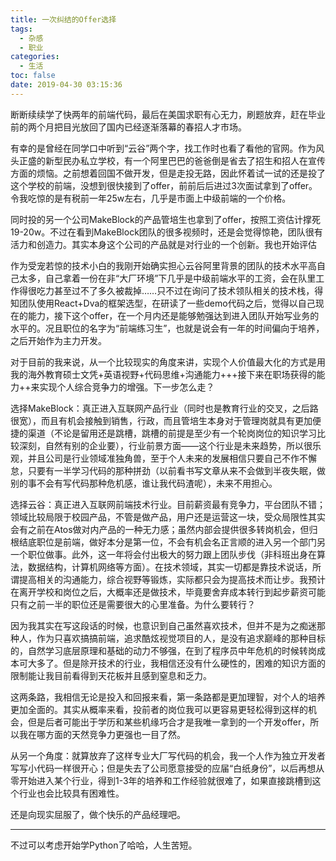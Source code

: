 ```yaml
---
title: 一次纠结的Offer选择
tags:
  - 杂感
  - 职业
categories:
  - 生活
toc: false
date: 2019-04-30 03:15:36
---
```


断断续续学了快两年的前端代码，最后在美国求职有心无力，刷题放弃，赶在毕业前的两个月把目光放回了国内已经逐渐落幕的春招人才市场。

有幸的是曾经在同学口中听到“云谷”两个字，找工作时也看了看他的官网。作为风头正盛的新型民办私立学校，有一个阿里巴巴的爸爸倒是省去了招生和招人在宣传方面的烦恼。之前想着回国不做开发，但是走投无路，因此怀着试一试的还是投了这个学校的前端，没想到很快接到了offer，前前后后进过3次面试拿到了offer。令我吃惊的是有税前一年25w左右，几乎是市面上中级前端的一个价格。

同时投的另一个公司MakeBlock的产品管培生也拿到了offer，按照工资估计撑死19-20w。不过在看到MakeBlock团队的很多视频时，还是会觉得惊艳，团队很有活力和创造力。其实本身这个公司的产品就是对行业的一个创新。我也开始评估

作为受宠若惊的技术小白的我刚开始确实担心云谷阿里背景的团队的技术水平高自己太多，自己拿着一份在非“大厂环境”下几乎是中级前端水平的工资，会在队里工作得很吃力甚至过不了多久被裁掉……只不过在询问了技术领队相关的技术栈，得知团队使用React+Dva的框架选型，在研读了一些demo代码之后，觉得以自己现在的能力，接下这个offer，在一个月内还是能够勉强达到进入团队开始写业务的水平的。况且职位的名字为“前端练习生”，也就是说会有一年的时间偏向于培养，之后开始作为主力开发。

对于目前的我来说，从一个比较现实的角度来讲，实现个人价值最大化的方式是用我的海外教育硕士文凭+英语视野+代码思维+沟通能力+++接下来在职场获得的能力++来实现个人综合竞争力的增强。下一步怎么走？

选择MakeBlock：真正进入互联网产品行业（同时也是教育行业的交叉，之后路很宽），而且有机会接触到销售，行政，而且管培生本身对于管理岗就具有更加便捷的渠道（不论是留用还是跳槽，跳槽的前提是至少有一个轮岗岗位的知识学习比较深刻，自然有别的企业要），行业前景方面——这个行业是未来趋势，所以很乐观，并且公司是行业领域准独角兽，至于个人未来的发展相信只要自己不作不懈怠，只要有一半学习代码的那种拼劲（以前看书写文章从来不会做到半夜失眠，做别的事不会有写代码那种危机感，谁让我代码渣呢），未来不用担心。

选择云谷：真正进入互联网前端技术行业。目前薪资最有竞争力，平台团队不错；领域比较局限于校园产品，不管是做产品，用户还是运营这一块，受众局限性其实会有之前在Atos做对内产品的一种无力感；虽然内部会提供很多转岗机会，但归根结底职位是前端，做好本分是第一位，不会有机会名正言顺的进入另一个部门另一个职位做事。此外，这一年将会付出极大的努力跟上团队步伐（非科班出身在算法，数据结构，计算机网络等方面）。在技术领域，其实一切都是靠技术说话，所谓提高相关的沟通能力，综合视野等锻炼，实际都只会为提高技术而让步。我预计在离开学校和岗位之后，大概率还是做技术，毕竟要舍弃成本转行到起步薪资可能只有之前一半的职位还是需要很大的心里准备。为什么要转行？

因为我其实在写这段话的时候，也意识到自己虽然喜欢技术，但并不是为之痴迷那种人，作为只喜欢搞搞前端，追求酷炫视觉项目的人，是没有追求巅峰的那种目标的，自然学习底层原理和基础的动力不够强，在到了程序员中年危机的时候转岗成本可大多了。但是除开技术的行业，我相信还没有什么硬性的，困难的知识方面的限制能让我目前看得到天花板并且感到窒息和乏力。

这两条路，我相信无论是投入和回报来看，第一条路都是更加理智，对个人的培养更加全面的。其实从概率来看，投前者的岗位我可以更容易更轻松得到这样的机会，但是后者可能出于学历和某些机缘巧合才是我唯一拿到的一个开发offer，所以我在哪方面的天然竞争力更强也一目了然。

从另一个角度：就算放弃了这样专业大厂写代码的机会，我一个人作为独立开发者写写小代码一样很开心；但是失去了公司愿意接受的应届“白纸身份”，以后再想从零开始进入某个行业，得到1-3年的培养和工作经验就很难了，如果直接跳槽到这个行业也会比较具有困难性。

还是向现实屈服了，做个快乐的产品经理吧。

___________

不过可以考虑开始学Python了哈哈，人生苦短。